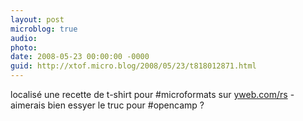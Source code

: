 ```yaml
---
layout: post
microblog: true
audio: 
photo: 
date: 2008-05-23 00:00:00 -0000
guid: http://xtof.micro.blog/2008/05/23/t818012871.html
---
```

localisé une recette de t-shirt pour #microformats sur [yweb.com/rs](http://yweb.com/rs) - aimerais bien essyer le truc pour #opencamp ?
